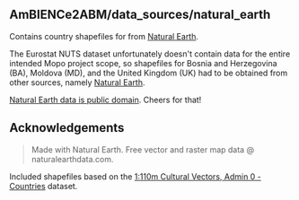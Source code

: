 ## AmBIENCe2ABM/data_sources/natural_earth

Contains country shapefiles for from [Natural Earth](https://www.naturalearthdata.com/).

The Eurostat NUTS dataset unfortunately doesn't contain data for the entire
intended Mopo project scope, so shapefiles for Bosnia and Herzegovina (BA),
Moldova (MD), and the United Kingdom (UK) had to be obtained from other sources,
namely [Natural Earth](https://www.naturalearthdata.com/).

[Natural Earth data is public domain](https://www.naturalearthdata.com/about/terms-of-use/).
Cheers for that!


## Acknowledgements

>Made with Natural Earth. Free vector and raster map data @ naturalearthdata.com.

Included shapefiles based on the
[1:110m Cultural Vectors, Admin 0 - Countries](https://www.naturalearthdata.com/downloads/110m-cultural-vectors/)
dataset.